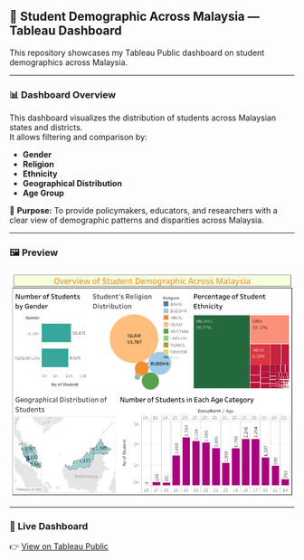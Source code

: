 ## 🏫 Student Demographic Across Malaysia — Tableau Dashboard

This repository showcases my Tableau Public dashboard on student demographics across Malaysia.

---

### 📊 Dashboard Overview
This dashboard visualizes the distribution of students across Malaysian states and districts.  
It allows filtering and comparison by:
- **Gender**
- **Religion**
- **Ethnicity**
- **Geographical Distribution**
- **Age Group**

🔎 **Purpose:** To provide policymakers, educators, and researchers with a clear view of demographic patterns and disparities across Malaysia.

---

### 🖼️ Preview
![Student Demographic Dashboard](<Overview of Student Demographic Across Malaysia.png>)

---

### 🔗 Live Dashboard
👉 [View on Tableau Public](https://public.tableau.com/views/https://public.tableau.com/app/profile/nadia.syafiqah/viz/Dashboard_17234272763750/OverviewofStudentDemographicAcrossMalaysia?:showVizHome=no&:embed=true)


